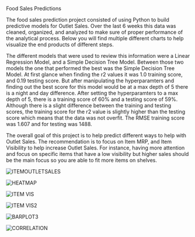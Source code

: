 Food Sales Predictions

The food sales prediction project consisted of using Python to build predictive models for Outlet Sales. Over the last 6 weeks this data was cleaned, organized, and analyzed to make sure of proper performance of the analytical process. Below you will find multiple different charts to help visualize the end products of different steps. 

The different models that were used to review this information were a Linear Regression Model, and a Simple Decision Tree Model. Between those two models the one that performed the best was the Simple Decision Tree Model. At first glance when finding the r2 values it was 1.0 training score, and 0.19 testing score. But after manipulating the hyperparamters and finding out the best score for this model would be at a max depth of 5 there is a night and day difference. After setting the hyperparamters to a max depth of 5, there is a training score of 60% and a testing score of 59%. Although there is a slight difference between the training and testing scores, the training score for the r2 value is slightly higher than the testing score which means that the data was not overfit. The RMSE training score was 1.607 and for testing was 1488. 

The overall goal of this project is to help predict different ways to help with Outlet Sales. The recommendation is to focus on Item MRP, and Item Visibility to help increase Outlet Sales. For instance, having more attention and focus on specific items that have a low visibility but higher sales should be the main focus so you are able to fit more items on shelves. 



![ITEMOUTLETSALES](https://user-images.githubusercontent.com/97055926/156456255-de412b1f-2c7c-4650-bd27-063f410cf0ca.png)







![HEATMAP](https://user-images.githubusercontent.com/97055926/156456748-162ee691-e223-47fb-9340-69d8c10c8f7e.png)






![ITEM VIS](https://user-images.githubusercontent.com/97055926/156480771-0868acbe-7baa-4922-a34e-1be10bf40494.png)






![ITEM VIS2](https://user-images.githubusercontent.com/97055926/156480781-ab3d4323-cbf6-4630-87be-40efd459e7e9.png)







![BARPLOT3](https://user-images.githubusercontent.com/97055926/156482883-a60362f0-2e1c-4572-85c2-66c0711b5e52.png)








![CORRELATION](https://user-images.githubusercontent.com/97055926/156457024-20ed74f0-44c0-47f5-a069-1ef1d3aaa1e9.png)

